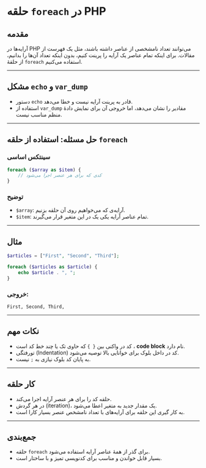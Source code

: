 # حلقه `foreach` در PHP

## مقدمه

آرایه‌ها در PHP می‌توانند تعداد نامشخصی از عناصر داشته باشند، مثل یک فهرست از مقالات.  برای اینکه تمام عناصر یک آرایه را پرینت کنیم، بدون اینکه تعداد آن‌ها را بدانیم، از حلقهٔ `foreach` استفاده می‌کنیم.

---

## مشکل `echo` و `var_dump`

* دستور `echo` قادر به پرینت آرایه نیست و خطا می‌دهد.
* استفاده از `var_dump` مقادیر را نشان می‌دهد، اما خروجی آن برای نمایش دادهٔ منظم مناسب نیست.

---

## حل مسئله: استفاده از حلقه `foreach`

### سینتکس اساسی

```php
foreach ($array as $item) {
    // کدی که برای هر عنصر اجرا می‌شود
}
```

### توضیح

* `$array`: آرایه‌ی که می‌خواهیم روی آن حلقه بزنیم.
* `$item`: تمام عناصر آرایه یکی یک در این متغیر قرار می‌گیرند.

---

## مثال

```php
$articles = ["First", "Second", "Third"];

foreach ($articles as $article) {
    echo $article . ", ";
}
```

### خروجی:

```
First, Second, Third,
```

---

## نکات مهم

* کد در واکنی بین `{ }` که حاوی تک یا چند خط کد است ، **code block** نام دارد.
* تورفتگی (Indentation) کد در داخل بلوک برای خوانایی بالا توصیه می‌شود.
* به پایان کد بلوک نیازی به `;` نیست.

---

## کار حلقه

* حلقه کد را برای هر عنصر آرایه اجرا می‌کند.
* در هر گردش (iteration)، یک مقدار جدید به متغیر اعطا می‌شود.
* به کار گیری این حلقه برای آرایه‌های با تعداد نامشخص عنصر بسیار کارا است.

---

## جمع‌بندی

* حلقه `foreach` برای گذر از همهٔ عناصر آرایه استفاده می‌شود.
* بسیار قابل خواندن و مناسب برای کدنویسی تمیز و با ساختار است.
